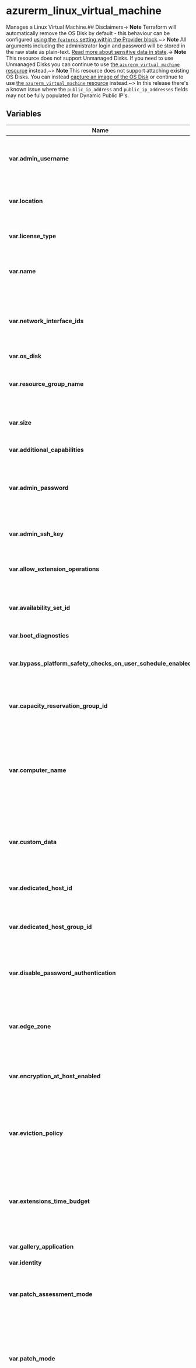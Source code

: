 # azurerm_linux_virtual_machine

Manages a Linux Virtual Machine.## Disclaimers-> **Note** Terraform will automatically remove the OS Disk by default - this behaviour can be configured [using the `features` setting within the Provider block](https://registry.terraform.io/providers/hashicorp/azurerm/latest/docs/guides/features-block).~> **Note** All arguments including the administrator login and password will be stored in the raw state as plain-text. [Read more about sensitive data in state](/docs/state/sensitive-data.html).-> **Note** This resource does not support Unmanaged Disks. If you need to use Unmanaged Disks you can continue to use [the `azurerm_virtual_machine` resource](virtual_machine.html) instead.~> **Note** This resource does not support attaching existing OS Disks. You can instead [capture an image of the OS Disk](image.html) or continue to use [the `azurerm_virtual_machine` resource](virtual_machine.html) instead.~> In this release there's a known issue where the `public_ip_address` and `public_ip_addresses` fields may not be fully populated for Dynamic Public IP's.

## Variables

| Name | Type | Required? | Default  | possible values | Description |
| ---- | ---- | --------- | -------- | ----------- | ----------- |
| **var.admin_username** | string | True | -  |  -  | The username of the local administrator used for the Virtual Machine. Changing this forces a new resource to be created. | 
| **var.location** | string | True | -  |  -  | The Azure location where the Linux Virtual Machine should exist. Changing this forces a new resource to be created. | 
| **var.license_type** | string | False | -  |  `RHEL_BYOS`, `SLES_BYOS`  | Specifies the BYOL Type for this Virtual Machine. Possible values are `RHEL_BYOS` and `SLES_BYOS`. | 
| **var.name** | string | True | -  |  -  | The name of the Linux Virtual Machine. Changing this forces a new resource to be created. | 
| **var.network_interface_ids** | list | True | -  |  -  | A list of Network Interface IDs which should be attached to this Virtual Machine. The first Network Interface ID in this list will be the Primary Network Interface on the Virtual Machine. | 
| **var.os_disk** | block | True | -  |  -  | A `os_disk` block. | 
| **var.resource_group_name** | string | True | -  |  -  | The name of the Resource Group in which the Linux Virtual Machine should be exist. Changing this forces a new resource to be created. | 
| **var.size** | string | True | -  |  -  | The SKU which should be used for this Virtual Machine, such as `Standard_F2`. | 
| **var.additional_capabilities** | block | False | -  |  -  | A `additional_capabilities` block. | 
| **var.admin_password** | string | False | -  |  -  | The Password which should be used for the local-administrator on this Virtual Machine. Changing this forces a new resource to be created. | 
| **var.admin_ssh_key** | block | False | -  |  -  | One or more `admin_ssh_key` blocks. Changing this forces a new resource to be created. | 
| **var.allow_extension_operations** | bool | False | `True`  |  -  | Should Extension Operations be allowed on this Virtual Machine? Defaults to `true`. | 
| **var.availability_set_id** | string | False | -  |  -  | Specifies the ID of the Availability Set in which the Virtual Machine should exist. Changing this forces a new resource to be created. | 
| **var.boot_diagnostics** | block | False | -  |  -  | A `boot_diagnostics` block. | 
| **var.bypass_platform_safety_checks_on_user_schedule_enabled** | bool | False | `False`  |  -  | Specifies whether to skip platform scheduled patching when a user schedule is associated with the VM. Defaults to `false`. | 
| **var.capacity_reservation_group_id** | string | False | -  |  -  | Specifies the ID of the Capacity Reservation Group which the Virtual Machine should be allocated to. | 
| **var.computer_name** | string | False | `name`  |  -  | Specifies the Hostname which should be used for this Virtual Machine. If unspecified this defaults to the value for the `name` field. If the value of the `name` field is not a valid `computer_name`, then you must specify `computer_name`. Changing this forces a new resource to be created. | 
| **var.custom_data** | string | False | -  |  -  | The Base64-Encoded Custom Data which should be used for this Virtual Machine. Changing this forces a new resource to be created. | 
| **var.dedicated_host_id** | string | False | -  |  -  | The ID of a Dedicated Host where this machine should be run on. Conflicts with `dedicated_host_group_id`. | 
| **var.dedicated_host_group_id** | string | False | -  |  -  | The ID of a Dedicated Host Group that this Linux Virtual Machine should be run within. Conflicts with `dedicated_host_id`. | 
| **var.disable_password_authentication** | bool | False | `True`  |  -  | Should Password Authentication be disabled on this Virtual Machine? Defaults to `true`. Changing this forces a new resource to be created. | 
| **var.edge_zone** | string | False | -  |  -  | Specifies the Edge Zone within the Azure Region where this Linux Virtual Machine should exist. Changing this forces a new Linux Virtual Machine to be created. | 
| **var.encryption_at_host_enabled** | bool | False | -  |  -  | Should all of the disks (including the temp disk) attached to this Virtual Machine be encrypted by enabling Encryption at Host? | 
| **var.eviction_policy** | string | False | -  |  `Deallocate`, `Delete`  | Specifies what should happen when the Virtual Machine is evicted for price reasons when using a Spot instance. Possible values are `Deallocate` and `Delete`. Changing this forces a new resource to be created. | 
| **var.extensions_time_budget** | string | False | `PT1H30M`  |  -  | Specifies the duration allocated for all extensions to start. The time duration should be between 15 minutes and 120 minutes (inclusive) and should be specified in ISO 8601 format. Defaults to `PT1H30M`. | 
| **var.gallery_application** | block | False | -  |  -  | One or more `gallery_application` blocks. | 
| **var.identity** | block | False | -  |  -  | An `identity` block. | 
| **var.patch_assessment_mode** | string | False | `ImageDefault`  |  `AutomaticByPlatform`, `ImageDefault`  | Specifies the mode of VM Guest Patching for the Virtual Machine. Possible values are `AutomaticByPlatform` or `ImageDefault`. Defaults to `ImageDefault`. | 
| **var.patch_mode** | string | False | `ImageDefault`  |  `AutomaticByPlatform`, `ImageDefault`  | Specifies the mode of in-guest patching to this Linux Virtual Machine. Possible values are `AutomaticByPlatform` and `ImageDefault`. Defaults to `ImageDefault`. For more information on patch modes please see the [product documentation](https://docs.microsoft.com/azure/virtual-machines/automatic-vm-guest-patching#patch-orchestration-modes). | 
| **var.max_bid_price** | string | False | `-1`  |  -  | The maximum price you're willing to pay for this Virtual Machine, in US Dollars; which must be greater than the current spot price. If this bid price falls below the current spot price the Virtual Machine will be evicted using the `eviction_policy`. Defaults to `-1`, which means that the Virtual Machine should not be evicted for price reasons. | 
| **var.plan** | block | False | -  |  -  | A `plan` block. Changing this forces a new resource to be created. | 
| **var.platform_fault_domain** | string | False | `-1`  |  -  | Specifies the Platform Fault Domain in which this Linux Virtual Machine should be created. Defaults to `-1`, which means this will be automatically assigned to a fault domain that best maintains balance across the available fault domains. Changing this forces a new Linux Virtual Machine to be created. | 
| **var.priority** | string | False | `Regular`  |  `Regular`, `Spot`  | Specifies the priority of this Virtual Machine. Possible values are `Regular` and `Spot`. Defaults to `Regular`. Changing this forces a new resource to be created. | 
| **var.provision_vm_agent** | bool | False | `True`  |  -  | Should the Azure VM Agent be provisioned on this Virtual Machine? Defaults to `true`. Changing this forces a new resource to be created. | 
| **var.proximity_placement_group_id** | string | False | -  |  -  | The ID of the Proximity Placement Group which the Virtual Machine should be assigned to. | 
| **var.reboot_setting** | string | False | -  |  `Always`, `IfRequired`, `Never`  | Specifies the reboot setting for platform scheduled patching. Possible values are `Always`, `IfRequired` and `Never`. | 
| **var.secret** | block | False | -  |  -  | One or more `secret` blocks. | 
| **var.secure_boot_enabled** | bool | False | -  |  -  | Specifies whether secure boot should be enabled on the virtual machine. Changing this forces a new resource to be created. | 
| **var.source_image_id** | string | False | -  |  -  | The ID of the Image which this Virtual Machine should be created from. Changing this forces a new resource to be created. Possible Image ID types include `Image ID`s, `Shared Image ID`s, `Shared Image Version ID`s, `Community Gallery Image ID`s, `Community Gallery Image Version ID`s, `Shared Gallery Image ID`s and `Shared Gallery Image Version ID`s. | 
| **var.source_image_reference** | block | False | -  |  -  | A `source_image_reference` block. Changing this forces a new resource to be created. | 
| **var.tags** | map | False | -  |  -  | A mapping of tags which should be assigned to this Virtual Machine. | 
| **var.termination_notification** | block | False | -  |  -  | A `termination_notification` block. | 
| **var.user_data** | string | False | -  |  -  | The Base64-Encoded User Data which should be used for this Virtual Machine. | 
| **var.vtpm_enabled** | bool | False | -  |  -  | Specifies whether vTPM should be enabled on the virtual machine. Changing this forces a new resource to be created. | 
| **var.virtual_machine_scale_set_id** | string | False | -  |  -  | Specifies the Orchestrated Virtual Machine Scale Set that this Virtual Machine should be created within. Changing this forces a new resource to be created. | 
| **var.zone** | string | False | -  |  -  | Specifies the Availability Zones in which this Linux Virtual Machine should be located. Changing this forces a new Linux Virtual Machine to be created. | 



## Outputs

| Name | Type | Description |
| ---- | ---- | --------- | 
| **admin_username** | string  | - | 
| **location** | string  | - | 
| **license_type** | string  | - | 
| **name** | string  | - | 
| **network_interface_ids** | list  | - | 
| **os_disk** | block  | - | 
| **resource_group_name** | string  | - | 
| **size** | string  | - | 
| **additional_capabilities** | block  | - | 
| **admin_password** | string  | - | 
| **admin_ssh_key** | block  | - | 
| **allow_extension_operations** | bool  | - | 
| **availability_set_id** | string  | - | 
| **boot_diagnostics** | block  | - | 
| **bypass_platform_safety_checks_on_user_schedule_enabled** | bool  | - | 
| **capacity_reservation_group_id** | string  | - | 
| **computer_name** | string  | - | 
| **custom_data** | string  | - | 
| **dedicated_host_id** | string  | - | 
| **dedicated_host_group_id** | string  | - | 
| **disable_password_authentication** | bool  | - | 
| **edge_zone** | string  | - | 
| **encryption_at_host_enabled** | bool  | - | 
| **eviction_policy** | string  | - | 
| **extensions_time_budget** | string  | - | 
| **gallery_application** | block  | - | 
| **identity** | block  | - | 
| **patch_assessment_mode** | string  | - | 
| **patch_mode** | string  | - | 
| **max_bid_price** | string  | - | 
| **plan** | block  | - | 
| **platform_fault_domain** | string  | - | 
| **priority** | string  | - | 
| **provision_vm_agent** | bool  | - | 
| **proximity_placement_group_id** | string  | - | 
| **reboot_setting** | string  | - | 
| **secret** | block  | - | 
| **secure_boot_enabled** | bool  | - | 
| **source_image_id** | string  | - | 
| **source_image_reference** | block  | - | 
| **tags** | map  | - | 
| **termination_notification** | block  | - | 
| **user_data** | string  | - | 
| **vtpm_enabled** | bool  | - | 
| **virtual_machine_scale_set_id** | string  | - | 
| **zone** | string  | - | 
| **id** | string  | The ID of the Linux Virtual Machine. | 
| **identity** | block  | An `identity` block. | 
| **private_ip_address** | string  | The Primary Private IP Address assigned to this Virtual Machine. | 
| **private_ip_addresses** | list  | A list of Private IP Addresses assigned to this Virtual Machine. | 
| **public_ip_address** | string  | The Primary Public IP Address assigned to this Virtual Machine. | 
| **public_ip_addresses** | list  | A list of the Public IP Addresses assigned to this Virtual Machine. | 
| **virtual_machine_id** | string  | A 128-bit identifier which uniquely identifies this Virtual Machine. | 
| **principal_id** | string  | The Principal ID associated with this Managed Service Identity. | 
| **tenant_id** | string  | The Tenant ID associated with this Managed Service Identity. | 